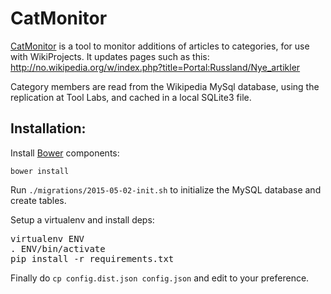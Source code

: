 # CatMonitor

[CatMonitor](//tools.wmflabs.org/catmonitor/) is a tool to monitor additions of articles to categories, for use with WikiProjects. It updates pages such as this: http://no.wikipedia.org/w/index.php?title=Portal:Russland/Nye_artikler

Category members are read from the Wikipedia MySql database, using the replication at Tool Labs,
and cached in a local SQLite3 file.

## Installation:

Install [Bower](//github.com/bower/bower) components:
```
bower install
```

Run `./migrations/2015-05-02-init.sh` to initialize the MySQL database and create tables.

Setup a virtualenv and install deps: 
<pre>
virtualenv ENV
. ENV/bin/activate
pip install -r requirements.txt
</pre>
Finally do <code>cp config.dist.json config.json</code> and edit to your preference.
